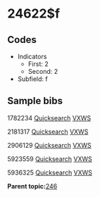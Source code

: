 # 24622$f

## Codes

-   Indicators
    -   First: 2
    -   Second: 2
-   Subfield: f

## Sample bibs

1782234 [Quicksearch](https://search.library.yale.edu/catalog/1782234) [VXWS](http://prodorbis.library.yale.edu:7014/vxws/GetHoldingsService?bibId=1782234)

2181317 [Quicksearch](https://search.library.yale.edu/catalog/2181317) [VXWS](http://prodorbis.library.yale.edu:7014/vxws/GetHoldingsService?bibId=2181317)

2906129 [Quicksearch](https://search.library.yale.edu/catalog/2906129) [VXWS](http://prodorbis.library.yale.edu:7014/vxws/GetHoldingsService?bibId=2906129)

5923559 [Quicksearch](https://search.library.yale.edu/catalog/5923559) [VXWS](http://prodorbis.library.yale.edu:7014/vxws/GetHoldingsService?bibId=5923559)

5936325 [Quicksearch](https://search.library.yale.edu/catalog/5936325) [VXWS](http://prodorbis.library.yale.edu:7014/vxws/GetHoldingsService?bibId=5936325)

**Parent topic:**[246](../../tags/246/246.md)


